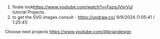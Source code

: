1. finale look<https://www.youtube.com/watch?v=FazgJVnrVuI>   
tutorial Projects.
2. to get the SVG images consult  - <https://undraw.co/>
9/9/2024 (1:05:41 / 1:25:41)

    

 Choose next projects <https://www.youtube.com/@briandesign>